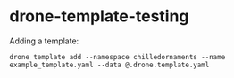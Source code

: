 # drone-template-testing

Adding a template:

```shell
drone template add --namespace chilledornaments --name example_template.yaml --data @.drone.template.yaml
```
